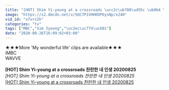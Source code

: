 ```yaml
---
title: "[HOT] Shim Yi-young at a crossroads \ucc2c\ub780\ud55c \ub0b4 \uc778\uc0dd 20200825"
image: "https://s2.dmcdn.net/v/SQC7P1VHHKDP6ysNp/x240"
vid_id: "x7vrs2h"
categories: "tv"
tags: ["MBC","Sim Iyeong","\uc2ec\uc774\uc601"]
date: "2020-08-26T16:09:02+03:00"
---
```

★★★More 'My wonderful life' clips are available★★★  <br>iMBC  <br>WAVVE  <br><br><b>[HOT] Shim Yi-young at a crossroads 찬란한 내 인생 20200825</b><br> <i>[HOT] Shim Yi-young at a crossroads 찬란한 내 인생 20200825</i><br> <u>[HOT] Shim Yi-young at a crossroads 찬란한 내 인생 20200825</u>
